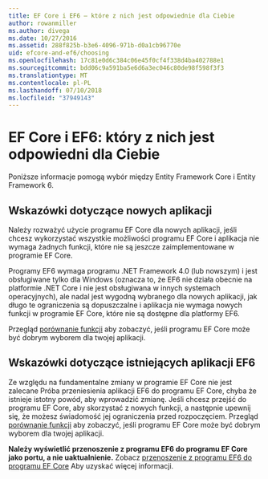 ```yaml
---
title: EF Core i EF6 — które z nich jest odpowiednie dla Ciebie
author: rowanmiller
ms.author: divega
ms.date: 10/27/2016
ms.assetid: 288f825b-b3e6-4096-971b-d0a1cb96770e
uid: efcore-and-ef6/choosing
ms.openlocfilehash: 17c81e0d6c384c06e45f0cf4f338d4ba402788e1
ms.sourcegitcommit: bdd06c9a591ba5e6d6a3ec046c80de98f598f3f3
ms.translationtype: MT
ms.contentlocale: pl-PL
ms.lasthandoff: 07/10/2018
ms.locfileid: "37949143"
---
```

# <a name="ef-core-and-ef6-which-one-is-right-for-you"></a>EF Core i EF6: który z nich jest odpowiedni dla Ciebie

Poniższe informacje pomogą wybór między Entity Framework Core i Entity Framework 6.

## <a name="guidance-for-new-applications"></a>Wskazówki dotyczące nowych aplikacji

Należy rozważyć użycie programu EF Core dla nowych aplikacji, jeśli chcesz wykorzystać wszystkie możliwości programu EF Core i aplikacja nie wymaga żadnych funkcji, które nie są jeszcze zaimplementowane w programie EF Core.

Programy EF6 wymaga programu .NET Framework 4.0 (lub nowszym) i jest obsługiwane tylko dla Windows (oznacza to, że EF6 nie działa obecnie na platformie .NET Core i nie jest obsługiwana w innych systemach operacyjnych), ale nadal jest wygodną wybranego dla nowych aplikacji, jak długo te ograniczenia są dopuszczalne i aplikacja nie wymaga nowych funkcji w programie EF Core, które nie są dostępne dla platformy EF6.

Przegląd [porównanie funkcji](features.md) aby zobaczyć, jeśli programu EF Core może być dobrym wyborem dla twojej aplikacji.

## <a name="guidance-for-existing-ef6-applications"></a>Wskazówki dotyczące istniejących aplikacji EF6

Ze względu na fundamentalne zmiany w programie EF Core nie jest zalecane Próba przeniesienia aplikacji EF6 do programu EF Core, chyba że istnieje istotny powód, aby wprowadzić zmianę. Jeśli chcesz przejść do programu EF Core, aby skorzystać z nowych funkcji, a następnie upewnij się, że możesz świadomość jej ograniczenia przed rozpoczęciem. Przegląd [porównanie funkcji](features.md) aby zobaczyć, jeśli programu EF Core może być dobrym wyborem dla twojej aplikacji.

**Należy wyświetlić przenoszenie z programu EF6 do programu EF Core jako portu, a nie uaktualnienie.** Zobacz [przenoszenie z programu EF6 do programu EF Core](porting/index.md) Aby uzyskać więcej informacji.
